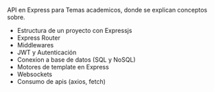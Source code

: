 API en Express para Temas academicos, donde se explican conceptos sobre.


- Estructura de un proyecto con Expressjs
- Express Router
- Middlewares
- JWT y Autenticación
- Conexion a base de datos (SQL y NoSQL)
- Motores de template en Express
- Websockets
- Consumo de apis (axios, fetch)